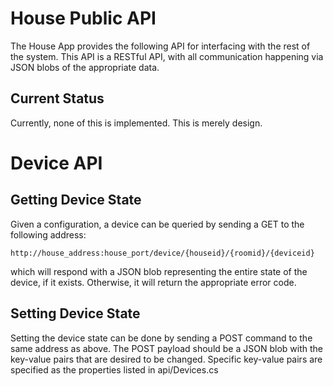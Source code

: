 # House Public API

The House App provides the following API for interfacing with the rest of the system.
This API is a RESTful API, with all communication happening via JSON blobs of the appropriate data.

## Current Status

Currently, none of this is implemented. This is merely design.

# Device API

## Getting Device State

Given a configuration, a device can be queried by sending a GET to the following address:
```
http://house_address:house_port/device/{houseid}/{roomid}/{deviceid}
```

which will respond with a JSON blob representing the entire state of the device, if it exists. Otherwise, it will return the appropriate error code.

## Setting Device State

Setting the device state can be done by sending a POST command to the same address as above.
The POST payload should be a JSON blob with the key-value pairs that are desired to be changed.
Specific key-value pairs are specified as the properties listed in api/Devices.cs